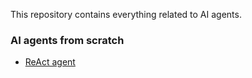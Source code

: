 This repository contains everything related to AI agents.

### AI agents from scratch

- [ReAct agent](./built-from-scratch/ReAct-agent.ipynb)
